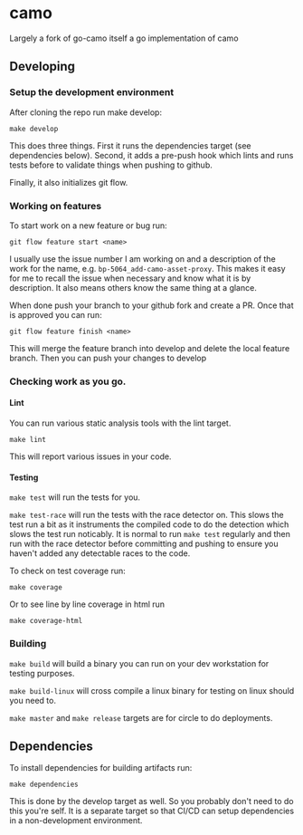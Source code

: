# camo
Largely a fork of go-camo itself a go implementation of camo

## Developing

### Setup the development environment

After cloning the repo run make develop:

`make develop`


This does three things. First it runs the dependencies target (see dependencies below). Second, it adds a pre-push hook which lints and runs tests before to validate things when pushing to github.

Finally, it also initializes git flow.

### Working on features

To start work on a new feature or bug run:

`git flow feature start <name>`

I usually use the issue number I am working on and a description of the work for the name, e.g. `bp-5064_add-camo-asset-proxy`. This makes it easy for me to recall the issue when necessary and know what it is by description. It also means others know the same thing at a glance.


When done push your branch to your github fork and create a PR. Once that is approved you can run:

`git flow feature finish <name>`

This will merge the feature branch into develop and delete the local feature branch. Then you can push your changes to develop


### Checking work as you go.

#### Lint

You can run various static analysis tools with the lint target.

`make lint`

This will report various issues in your code.

#### Testing

`make test` will run the tests for you.

`make test-race` will run the tests with the race detector on. This slows the test run a bit as it instruments the compiled code to do the detection which slows the test run noticably. It is normal to run `make test` regularly and then run with the race detector before committing and pushing to ensure you haven't added any detectable races to the code.

To check on test coverage run:

`make coverage`

Or to see line by line coverage in html run

`make coverage-html`


### Building

`make build` will build a binary you can run on your dev workstation for testing purposes.

`make build-linux` will cross compile a linux binary for testing on linux should you need to.

`make master` and `make release` targets are for circle to do deployments.



## Dependencies

To install dependencies for building artifacts run:

`make dependencies`

This is done by the develop target as well. So you probably don't need to do this you're self. It is a separate target so that CI/CD can setup dependencies in a non-development environment.
